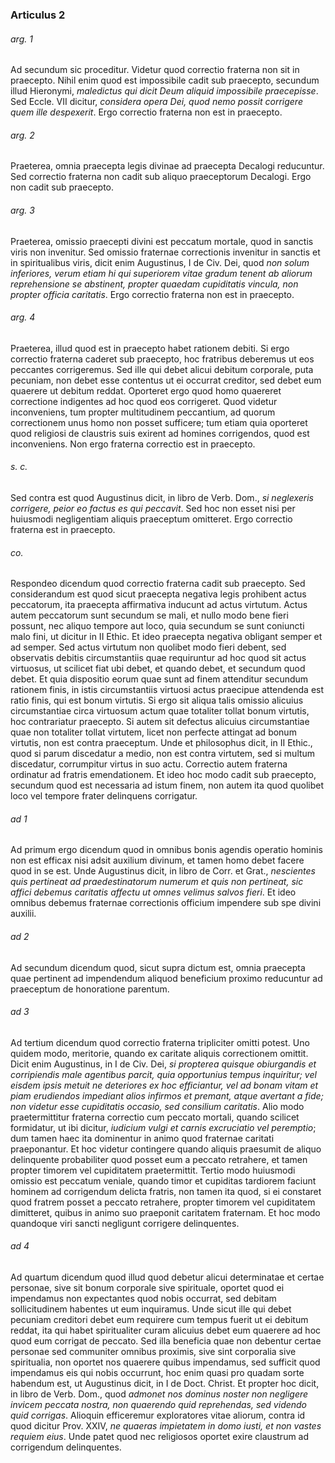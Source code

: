 ### Articulus 2

###### arg. 1
Ad secundum sic proceditur. Videtur quod correctio fraterna non sit in praecepto. Nihil enim quod est impossibile cadit sub praecepto, secundum illud Hieronymi, *maledictus qui dicit Deum aliquid impossibile praecepisse*. Sed Eccle. VII dicitur, *considera opera Dei, quod nemo possit corrigere quem ille despexerit*. Ergo correctio fraterna non est in praecepto.

###### arg. 2
Praeterea, omnia praecepta legis divinae ad praecepta Decalogi reducuntur. Sed correctio fraterna non cadit sub aliquo praeceptorum Decalogi. Ergo non cadit sub praecepto.

###### arg. 3
Praeterea, omissio praecepti divini est peccatum mortale, quod in sanctis viris non invenitur. Sed omissio fraternae correctionis invenitur in sanctis et in spiritualibus viris, dicit enim Augustinus, I de Civ. Dei, quod *non solum inferiores, verum etiam hi qui superiorem vitae gradum tenent ab aliorum reprehensione se abstinent, propter quaedam cupiditatis vincula, non propter officia caritatis*. Ergo correctio fraterna non est in praecepto.

###### arg. 4
Praeterea, illud quod est in praecepto habet rationem debiti. Si ergo correctio fraterna caderet sub praecepto, hoc fratribus deberemus ut eos peccantes corrigeremus. Sed ille qui debet alicui debitum corporale, puta pecuniam, non debet esse contentus ut ei occurrat creditor, sed debet eum quaerere ut debitum reddat. Oporteret ergo quod homo quaereret correctione indigentes ad hoc quod eos corrigeret. Quod videtur inconveniens, tum propter multitudinem peccantium, ad quorum correctionem unus homo non posset sufficere; tum etiam quia oporteret quod religiosi de claustris suis exirent ad homines corrigendos, quod est inconveniens. Non ergo fraterna correctio est in praecepto.

###### s. c.
Sed contra est quod Augustinus dicit, in libro de Verb. Dom., *si neglexeris corrigere, peior eo factus es qui peccavit*. Sed hoc non esset nisi per huiusmodi negligentiam aliquis praeceptum omitteret. Ergo correctio fraterna est in praecepto.

###### co.
Respondeo dicendum quod correctio fraterna cadit sub praecepto. Sed considerandum est quod sicut praecepta negativa legis prohibent actus peccatorum, ita praecepta affirmativa inducunt ad actus virtutum. Actus autem peccatorum sunt secundum se mali, et nullo modo bene fieri possunt, nec aliquo tempore aut loco, quia secundum se sunt coniuncti malo fini, ut dicitur in II Ethic. Et ideo praecepta negativa obligant semper et ad semper. Sed actus virtutum non quolibet modo fieri debent, sed observatis debitis circumstantiis quae requiruntur ad hoc quod sit actus virtuosus, ut scilicet fiat ubi debet, et quando debet, et secundum quod debet. Et quia dispositio eorum quae sunt ad finem attenditur secundum rationem finis, in istis circumstantiis virtuosi actus praecipue attendenda est ratio finis, qui est bonum virtutis. Si ergo sit aliqua talis omissio alicuius circumstantiae circa virtuosum actum quae totaliter tollat bonum virtutis, hoc contrariatur praecepto. Si autem sit defectus alicuius circumstantiae quae non totaliter tollat virtutem, licet non perfecte attingat ad bonum virtutis, non est contra praeceptum. Unde et philosophus dicit, in II Ethic., quod si parum discedatur a medio, non est contra virtutem, sed si multum discedatur, corrumpitur virtus in suo actu. Correctio autem fraterna ordinatur ad fratris emendationem. Et ideo hoc modo cadit sub praecepto, secundum quod est necessaria ad istum finem, non autem ita quod quolibet loco vel tempore frater delinquens corrigatur.

###### ad 1
Ad primum ergo dicendum quod in omnibus bonis agendis operatio hominis non est efficax nisi adsit auxilium divinum, et tamen homo debet facere quod in se est. Unde Augustinus dicit, in libro de Corr. et Grat., *nescientes quis pertineat ad praedestinatorum numerum et quis non pertineat, sic affici debemus caritatis affectu ut omnes velimus salvos fieri*. Et ideo omnibus debemus fraternae correctionis officium impendere sub spe divini auxilii.

###### ad 2
Ad secundum dicendum quod, sicut supra dictum est, omnia praecepta quae pertinent ad impendendum aliquod beneficium proximo reducuntur ad praeceptum de honoratione parentum.

###### ad 3
Ad tertium dicendum quod correctio fraterna tripliciter omitti potest. Uno quidem modo, meritorie, quando ex caritate aliquis correctionem omittit. Dicit enim Augustinus, in I de Civ. Dei, *si propterea quisque obiurgandis et corripiendis male agentibus parcit, quia opportunius tempus inquiritur; vel eisdem ipsis metuit ne deteriores ex hoc efficiantur, vel ad bonam vitam et piam erudiendos impediant alios infirmos et premant, atque avertant a fide; non videtur esse cupiditatis occasio, sed consilium caritatis*. Alio modo praetermittitur fraterna correctio cum peccato mortali, quando scilicet formidatur, ut ibi dicitur, *iudicium vulgi et carnis excruciatio vel peremptio*; dum tamen haec ita dominentur in animo quod fraternae caritati praeponantur. Et hoc videtur contingere quando aliquis praesumit de aliquo delinquente probabiliter quod posset eum a peccato retrahere, et tamen propter timorem vel cupiditatem praetermittit. Tertio modo huiusmodi omissio est peccatum veniale, quando timor et cupiditas tardiorem faciunt hominem ad corrigendum delicta fratris, non tamen ita quod, si ei constaret quod fratrem posset a peccato retrahere, propter timorem vel cupiditatem dimitteret, quibus in animo suo praeponit caritatem fraternam. Et hoc modo quandoque viri sancti negligunt corrigere delinquentes.

###### ad 4
Ad quartum dicendum quod illud quod debetur alicui determinatae et certae personae, sive sit bonum corporale sive spirituale, oportet quod ei impendamus non expectantes quod nobis occurrat, sed debitam sollicitudinem habentes ut eum inquiramus. Unde sicut ille qui debet pecuniam creditori debet eum requirere cum tempus fuerit ut ei debitum reddat, ita qui habet spiritualiter curam alicuius debet eum quaerere ad hoc quod eum corrigat de peccato. Sed illa beneficia quae non debentur certae personae sed communiter omnibus proximis, sive sint corporalia sive spiritualia, non oportet nos quaerere quibus impendamus, sed sufficit quod impendamus eis qui nobis occurrunt, hoc enim quasi pro quadam sorte habendum est, ut Augustinus dicit, in I de Doct. Christ. Et propter hoc dicit, in libro de Verb. Dom., quod *admonet nos dominus noster non negligere invicem peccata nostra, non quaerendo quid reprehendas, sed videndo quid corrigas*. Alioquin efficeremur exploratores vitae aliorum, contra id quod dicitur Prov. XXIV, *ne quaeras impietatem in domo iusti, et non vastes requiem eius*. Unde patet quod nec religiosos oportet exire claustrum ad corrigendum delinquentes.

